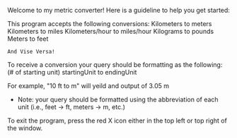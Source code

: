 
Welcome to my metric converter! Here is a guideline to help you get started:

This program accepts the following conversions:
    Kilometers to meters 
    Kilometers to miles
    Kilometers/hour to miles/hour
    Kilograms to pounds 
    Meters to feet
    
    And Vise Versa!
    
To receive a conversion your query should be formatting as the following:
    (# of starting unit) startingUnit to endingUnit

For example, "10 ft to m" will yeild and output of 3.05 m
* Note: your query should be formatted using the abbreviation of each unit (i.e., feet -> ft, meters -> m, etc.)

To exit the program, press the red X icon either in the top left or top right of the window.
